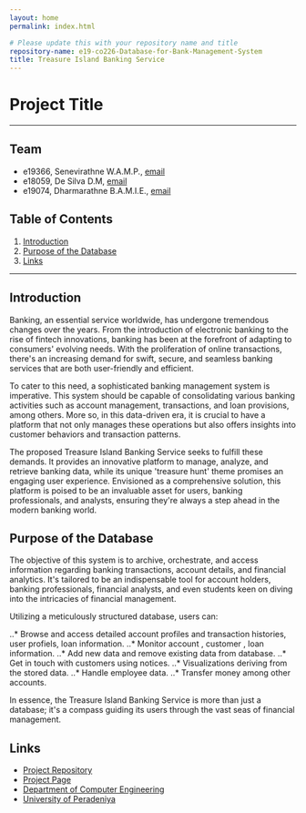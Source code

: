 ```yaml
---
layout: home
permalink: index.html

# Please update this with your repository name and title
repository-name: e19-co226-Database-for-Bank-Management-System
title: Treasure Island Banking Service
---
```


[comment]: # "This is the standard layout for the project, but you can clean this and use your own template"

# Project Title

---

<!-- 
This is a sample image, to show how to add images to your page. To learn more options, please refer [this](https://projects.ce.pdn.ac.lk/docs/faq/how-to-add-an-image/)

![Sample Image](./images/sample.png)
 -->

## Team
-  e19366, Senevirathne W.A.M.P., [email](mailto:e19366@eng.pdn.ac.lk)
-  e18059, De Silva D.M, [email](mailto:e18059@eng.pdn.ac.lk)
-  e19074, Dharmarathne B.A.M.I.E., [email](mailto:e19074@eng.pdn.ac.lk)

## Table of Contents
1. [Introduction](#introduction)
2. [Purpose of the Database](#purpose-of-the-Database)
3. [Links](#links)

---

## Introduction

Banking, an essential service worldwide, has undergone tremendous changes over the years. From the introduction of electronic banking to the rise of fintech innovations, banking has been at the forefront of adapting to consumers' evolving needs. With the proliferation of online transactions, there's an increasing demand for swift, secure, and seamless banking services that are both user-friendly and efficient.

To cater to this need, a sophisticated banking management system is imperative. This system should be capable of consolidating various banking activities such as account management, transactions, and loan provisions, among others. More so, in this data-driven era, it is crucial to have a platform that not only manages these operations but also offers insights into customer behaviors and transaction patterns.

The proposed Treasure Island Banking Service seeks to fulfill these demands. It provides an innovative platform to manage, analyze, and retrieve banking data, while its unique 'treasure hunt' theme promises an engaging user experience. Envisioned as a comprehensive solution, this platform is poised to be an invaluable asset for users, banking professionals, and analysts, ensuring they're always a step ahead in the modern banking world.


## Purpose of the Database

The objective of this system is to archive, orchestrate, and access information regarding banking transactions, account details, and financial analytics. It's tailored to be an indispensable tool for account holders, banking professionals, financial analysts, and even students keen on diving into the intricacies of financial management.

Utilizing a meticulously structured database, users can:

..* Browse and access detailed account profiles and transaction histories, user profiels, loan information.
..* Monitor account , customer , loan information.
..* Add new data and remove existing data from database. 
..* Get in touch with customers using notices.
..* Visualizations deriving from the stored data.
..* Handle employee data.
..* Transfer money among other accounts.

In essence, the Treasure Island Banking Service is more than just a database; it's a compass guiding its users through the vast seas of financial management.

## Links

- [Project Repository](https://github.com/cepdnaclk/e19-co226-Database-for-Bank-Management-System)
- [Project Page](https://cepdnaclk.github.io/e19-co226-Database-for-Bank-Management-System)
- [Department of Computer Engineering](http://www.ce.pdn.ac.lk/)
- [University of Peradeniya](https://eng.pdn.ac.lk/)


[//]: # (Please refer this to learn more about Markdown syntax)
[//]: # (https://github.com/adam-p/markdown-here/wiki/Markdown-Cheatsheet)
